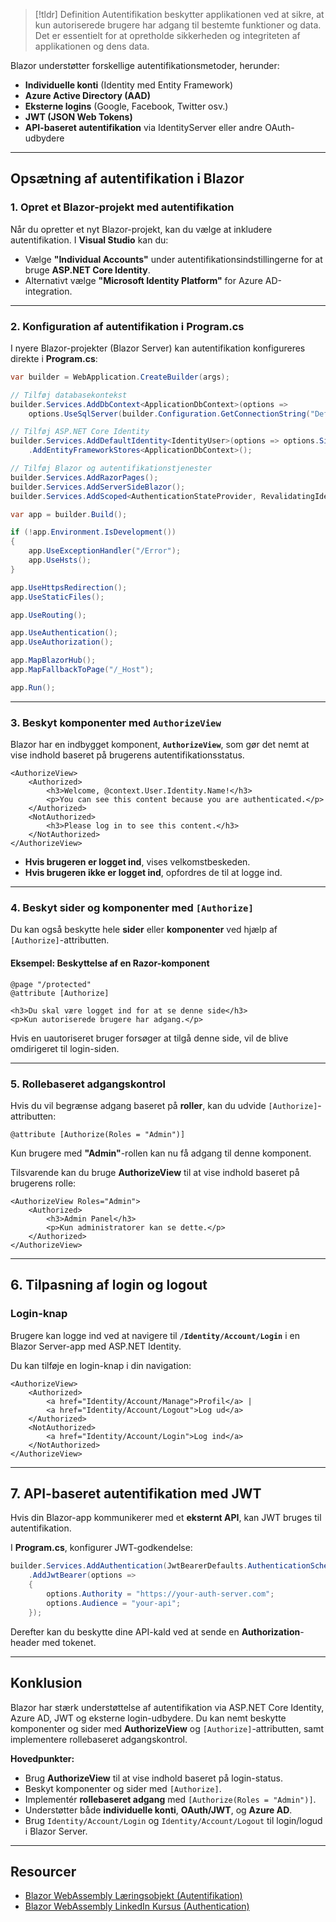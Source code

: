 > [!tldr] Definition
> Autentifikation beskytter applikationen ved at sikre, at kun autoriserede brugere har adgang til bestemte funktioner og data. Det er essentielt for at opretholde sikkerheden og integriteten af applikationen og dens data. 

Blazor understøtter forskellige autentifikationsmetoder, herunder:
- **Individuelle konti** (Identity med Entity Framework)
- **Azure Active Directory (AAD)**
- **Eksterne logins** (Google, Facebook, Twitter osv.)
- **JWT (JSON Web Tokens)**
- **API-baseret autentifikation** via IdentityServer eller andre OAuth-udbydere

---

## Opsætning af autentifikation i Blazor
### 1. Opret et Blazor-projekt med autentifikation
Når du opretter et nyt Blazor-projekt, kan du vælge at inkludere autentifikation. I **Visual Studio** kan du:
- Vælge **"Individual Accounts"** under autentifikationsindstillingerne for at bruge **ASP.NET Core Identity**.
- Alternativt vælge **"Microsoft Identity Platform"** for Azure AD-integration.

---

### 2. Konfiguration af autentifikation i Program.cs
I nyere Blazor-projekter (Blazor Server) kan autentifikation konfigureres direkte i **Program.cs**:

```csharp
var builder = WebApplication.CreateBuilder(args);

// Tilføj databasekontekst
builder.Services.AddDbContext<ApplicationDbContext>(options =>
    options.UseSqlServer(builder.Configuration.GetConnectionString("DefaultConnection")));

// Tilføj ASP.NET Core Identity
builder.Services.AddDefaultIdentity<IdentityUser>(options => options.SignIn.RequireConfirmedAccount = true)
    .AddEntityFrameworkStores<ApplicationDbContext>();

// Tilføj Blazor og autentifikationstjenester
builder.Services.AddRazorPages();
builder.Services.AddServerSideBlazor();
builder.Services.AddScoped<AuthenticationStateProvider, RevalidatingIdentityAuthenticationStateProvider<IdentityUser>>();

var app = builder.Build();

if (!app.Environment.IsDevelopment())
{
    app.UseExceptionHandler("/Error");
    app.UseHsts();
}

app.UseHttpsRedirection();
app.UseStaticFiles();

app.UseRouting();

app.UseAuthentication();
app.UseAuthorization();

app.MapBlazorHub();
app.MapFallbackToPage("/_Host");

app.Run();
```

---

### 3. Beskyt komponenter med `AuthorizeView`
Blazor har en indbygget komponent, **`AuthorizeView`**, som gør det nemt at vise indhold baseret på brugerens autentifikationsstatus.
```razor
<AuthorizeView>
    <Authorized>
        <h3>Welcome, @context.User.Identity.Name!</h3>
        <p>You can see this content because you are authenticated.</p>
    </Authorized>
    <NotAuthorized>
        <h3>Please log in to see this content.</h3>
    </NotAuthorized>
</AuthorizeView>
```
- **Hvis brugeren er logget ind**, vises velkomstbeskeden.
- **Hvis brugeren ikke er logget ind**, opfordres de til at logge ind.

---

### 4. Beskyt sider og komponenter med `[Authorize]`
Du kan også beskytte hele **sider** eller **komponenter** ved hjælp af `[Authorize]`-attributten.

#### **Eksempel**: Beskyttelse af en Razor-komponent
```razor
@page "/protected"
@attribute [Authorize]

<h3>Du skal være logget ind for at se denne side</h3>
<p>Kun autoriserede brugere har adgang.</p>
```
Hvis en uautoriseret bruger forsøger at tilgå denne side, vil de blive omdirigeret til login-siden.

---

### 5. Rollebaseret adgangskontrol
Hvis du vil begrænse adgang baseret på **roller**, kan du udvide `[Authorize]`-attributten:
```razor
@attribute [Authorize(Roles = "Admin")]
```
Kun brugere med **"Admin"**-rollen kan nu få adgang til denne komponent.

Tilsvarende kan du bruge **AuthorizeView** til at vise indhold baseret på brugerens rolle:
```razor
<AuthorizeView Roles="Admin">
    <Authorized>
        <h3>Admin Panel</h3>
        <p>Kun administratorer kan se dette.</p>
    </Authorized>
</AuthorizeView>
```

---

## 6. Tilpasning af login og logout
### Login-knap

Brugere kan logge ind ved at navigere til **`/Identity/Account/Login`** i en Blazor Server-app med ASP.NET Identity.

Du kan tilføje en login-knap i din navigation:
```razor
<AuthorizeView>
    <Authorized>
        <a href="Identity/Account/Manage">Profil</a> |
        <a href="Identity/Account/Logout">Log ud</a>
    </Authorized>
    <NotAuthorized>
        <a href="Identity/Account/Login">Log ind</a>
    </NotAuthorized>
</AuthorizeView>
```

---

## 7. API-baseret autentifikation med JWT
Hvis din Blazor-app kommunikerer med et **eksternt API**, kan JWT bruges til autentifikation.

I **Program.cs**, konfigurer JWT-godkendelse:
```csharp
builder.Services.AddAuthentication(JwtBearerDefaults.AuthenticationScheme)
    .AddJwtBearer(options =>
    {
        options.Authority = "https://your-auth-server.com";
        options.Audience = "your-api";
    });
```
Derefter kan du beskytte dine API-kald ved at sende en **Authorization**-header med tokenet.

---

## Konklusion
Blazor har stærk understøttelse af autentifikation via ASP.NET Core Identity, Azure AD, JWT og eksterne login-udbydere. Du kan nemt beskytte komponenter og sider med **AuthorizeView** og `[Authorize]`-attributten, samt implementere rollebaseret adgangskontrol.

**Hovedpunkter:**

- Brug **AuthorizeView** til at vise indhold baseret på login-status.
- Beskyt komponenter og sider med `[Authorize]`.
- Implementér **rollebaseret adgang** med `[Authorize(Roles = "Admin")]`.
- Understøtter både **individuelle konti**, **OAuth/JWT**, og **Azure AD**.
- Brug `Identity/Account/Login` og `Identity/Account/Logout` til login/logud i Blazor Server.

---

## Resourcer
- [Blazor WebAssembly Læringsobjekt (Autentifikation)](https://scorm.itslearning.com/data/3289/C20150/ims_import_38/scormcontent/index.html#/lessons/BteImlY66O1cDAtgfjL-ZesFTMHQvpiu)
- [Blazor WebAssembly LinkedIn Kursus (Authentication)](https://www.linkedin.com/learning/blazor-webassembly-foundational-skills/authentication-with-individual-accounts?resume=false&u=57075649)